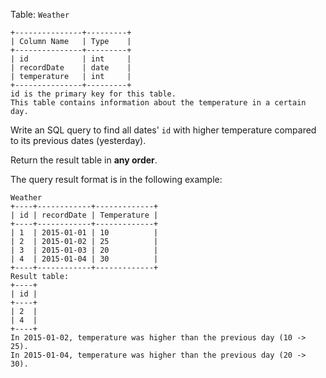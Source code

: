 Table: `Weather`

    
    
    +---------------+---------+
    | Column Name   | Type    |
    +---------------+---------+
    | id            | int     |
    | recordDate    | date    |
    | temperature   | int     |
    +---------------+---------+
    id is the primary key for this table.
    This table contains information about the temperature in a certain day.
    



Write an SQL query to find all dates' `id` with higher temperature compared to
its previous dates (yesterday).

Return the result table in **any order**.

The query result format is in the following example:

    
    
    Weather
    +----+------------+-------------+
    | id | recordDate | Temperature |
    +----+------------+-------------+
    | 1  | 2015-01-01 | 10          |
    | 2  | 2015-01-02 | 25          |
    | 3  | 2015-01-03 | 20          |
    | 4  | 2015-01-04 | 30          |
    +----+------------+-------------+
    Result table:
    +----+
    | id |
    +----+
    | 2  |
    | 4  |
    +----+
    In 2015-01-02, temperature was higher than the previous day (10 -> 25).
    In 2015-01-04, temperature was higher than the previous day (20 -> 30).
    

